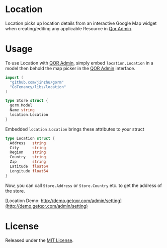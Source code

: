 # Location

Location picks up location details from an interactive Google Map widget when creating/editing any applicable Resource in [Qor Admin](http://GoTenancy/libs/admin).

# Usage

To use Location with [QOR Admin](http://GoTenancy/libs/admin), simply embed `location.Location` in a model then behold the map picker in the [QOR Admin](http://GoTenancy/libs/admin) interface.

```go
import (
  "github.com/jinzhu/gorm"
  "GoTenancy/libs/location"
)

type Store struct {
  gorm.Model
  Name string
  location.Location
}
```

Embedded `location.Location` brings these attributes to your struct

```go
type Location struct {
  Address   string
  City      string
  Region    string
  Country   string
  Zip       string
  Latitude  float64
  Longitude float64
}
```

Now, you can call `Store.Address` or `Store.Country` etc. to get the address of the store.

[Location Demo: http://demo.getqor.com/admin/setting](http://demo.getqor.com/admin/setting)

# License

Released under the [MIT License](https://github.com/jinzhu/gorm/blob/master/License).
